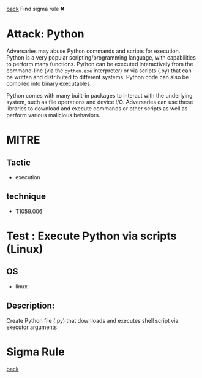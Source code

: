 
[back](../index.md)
Find sigma rule :x: 

# Attack: Python 

Adversaries may abuse Python commands and scripts for execution. Python is a very popular scripting/programming language, with capabilities to perform many functions. Python can be executed interactively from the command-line (via the <code>python.exe</code> interpreter) or via scripts (.py) that can be written and distributed to different systems. Python code can also be compiled into binary executables.

Python comes with many built-in packages to interact with the underlying system, such as file operations and device I/O. Adversaries can use these libraries to download and execute commands or other scripts as well as perform various malicious behaviors.

# MITRE
## Tactic
  - execution


## technique
  - T1059.006


# Test : Execute Python via scripts (Linux)
## OS
  - linux


## Description:
Create Python file (.py) that downloads and executes shell script via executor arguments

# Sigma Rule


[back](../index.md)

